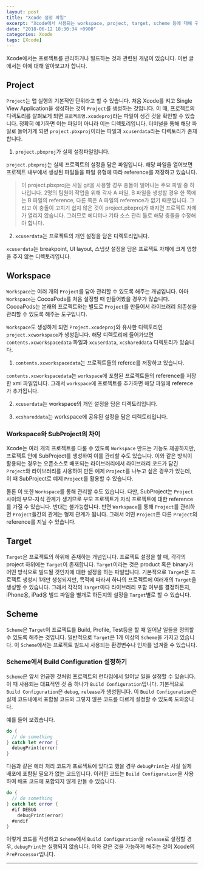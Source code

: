 ```yaml
---
layout: post
title: "Xcode 설정 파일"
excerpt: "Xcode에서 사용되는 workspace, project, target, scheme 등에 대해 구분해봅니다."
date: "2018-06-12 18:30:34 +0900"
categories: Xcode
tags: [Xcode]
---
```


Xcode에서는 프로젝트를 관리하거나 빌드하는 것과 관련된 개념이 있습니다. 이번 글에서는 이에 대해 알아보고자 합니다.

## Project

`Project`는 앱 실행의 기본적인 단위라고 할 수 있습니다. 처음 Xcode를 켜고 Single View Application을 생성하는 것이 `Project`를 생성하는 것입니다. 이 때, 프로젝트의 디렉토리를 살펴보게 되면 `프로젝트명.xcodeproj`라는 파일이 생긴 것을 확인할 수 있습니다. 정확히 얘기하면 이는 파일이 아니라 이는 디렉토리입니다. 터미널을 통해 해당 파일로 들어가게 되면 `project.pbxproj`이라는 파일과 `xcuserdata`라는 디렉토리가 존재합니다.

1. `project.pbxproj`가 실제 설정파일입니다.

`project.pbxproj`는 실제 프로젝트의 설정을 담은 파일입니다. 해당 파일을 열어보면 프로젝트 내부에서 생성된 파일들을 파일 유형에 따라 reference를 저장하고 있습니다.

> 이 project.pbxproj는 사실 git을 사용할 경우 충돌이 일어나는 주요 파일 중 하나입니다. 2명의 팀원이 작업을 위해 각자 A 파일, B 파일을 생성할 경우 한 쪽에는 B 파일의 reference, 다른 쪽은 A 파일의 reference가 없기 때문입니다. 그리고 이 충돌이 고치기 쉽지 않은 것이 project.pbxproj가 깨지면 프로젝트 자체가 열리지 않습니다. 그러므로 에디터나 기타 소스 관리 툴로 해당 충돌을 수정해야 합니다.

2. `xcuserdata`는 프로젝트의 개인 설정을 담은 디렉토리입니다.

`xcuserdata`는 breakpoint, UI layout, 스냅샷 설정을 담은 프로젝트 자체에 크게 영향을 주지 않는 디렉토리입니다.

## Workspace

`Workspace`는 여러 개의 `Project`를 담아 관리할 수 있도록 해주는 개념입니다. 아마 `Workspace`는 CocoaPods를 처음 설정할 때 만들어봤을 경우가 많습니다. CocoaPods는 본래의 프로젝트와는 별도로 `Project`를 만들어서 라이브러리 의존성을 관리할 수 있도록 해주는 도구입니다.

`Workspace`도 생성하게 되면 `Project.xcodeproj`와 유사한 디렉토리인 `project.xcworkspace`가 생성됩니다. 해당 디렉토리에 들어가보면 `contents.xcworkspacedata` 파일과 `xcuserdata`, `xcshareddata` 디렉토리가 있습니다.

1. `contents.xcworkspacedata`는 프로젝트들의 referce를 저장하고 있습니다.

`contents.xcworkspacedata`는 `workspace`에 포함된 프로젝트들의 reference를 저장한 xml 파일입니다. 그래서 `workspace`에 프로젝트를 추가하면 해당 파일에 referece가 추가됩니다.

2. `xcuserdata`는 workspace의 개인 설정을 담은 디렉토리입니다.

3. `xcshareddata`는 workspace에 공유된 설정을 담은 디렉토리입니다.

### Workspace와 SubProject의 차이

Xcode는 여러 개의 프로젝트를 다룰 수 있도록 `Workspace` 만드는 기능도 제공하지만, 프로젝트 안에 SubProject를 생성하여 이를 관리할 수도 있습니다. 이와 같은 방식이 활용되는 경우는 오픈소스로 배포되는 라이브러리에서 라이브러리 코드가 담긴 `Project`와 라이브러리를 사용하여 만든 예제 `Project`를 나누고 싶은 경우가 있는데, 이 때 SubProject로 예제 `Project`를 활용할 수 있습니다.

물론 이 또한 `Workspace`를 통해 관리할 수도 있습니다. 다만, SubProject는 `Project` 사이의 부모-자식 관계가 생기므로 부모 프로젝트가 자식 프로젝트에 대한 reference를 가질 수 있습니다. 반대는 불가능합니다. 반면 `Workspace`를 통해 `Project`를 관리하면 `Project`들간의 관계는 형제 관계가 됩니다. 그래서 어떤 `Project`든 다른 `Project`의 reference를 지닐 수 있습니다.

## Target

`Target`은 프로젝트의 하위에 존재하는 개념입니다. 프로젝트 설정을 할 때, 각각의 project 하위에는 `Target`이 존재합니다. `Target`이라는 것은 product 혹은 binary가 어떤 방식으로 빌드될 것인지에 대한 설정을 하는 파일입니다. 기본적으로 `Target`은 프로젝트 생성시 1개만 생성되지만, 목적에 따라서 하나의 프로젝트에 여러개의 `Target`을 생성할 수 있습니다. 그래서 각각의 `Target`마다 라이브러리 포함 여부를 결정하든지, iPhone용, iPad용 빌드 파일을 별개로 하든지의 설정을 `Target`별로 할 수 있습니다.


## Scheme

`Scheme`은 `Target`이 프로젝트를 Build, Profile, Test등을 할 때 일어날 일들을 정의할 수 있도록 해주는 것입니다. 일반적으로 `Target`은 1개 이상의 `Scheme`을 가지고 있습니다. 이 `Scheme`에서는 프로젝트 빌드시 사용되는 환경변수나 인자를 넘겨줄 수 있습니다.

### Scheme에서 Build Configuration 설정하기

`Scheme`은 앞서 언급한 것처럼 프로젝트의 런타임에서 일어날 일을 설정할 수 있습니다. 이 때 사용되는 대표적인 것 중 하나가 `Build Configuration`입니다. 기본적으로 `Build Configuration`은 `debug`, `release`가 생성됩니다. 이 `Build Configuration`은 실제 코드내에서 포함될 코드와 그렇지 않은 코드를 다르게 설정할 수 있도록 도와줍니다.

예를 들어 보겠습니다.

```swift
do {
  // do something
} catch let error {
  debugPrint(error)
}
```

다음과 같은 에러 처리 코드가 프로젝트에 있다고 했을 경우 `debugPrint`는 사실 실제 배포에 포함될 필요가 없는 코드입니다. 이러한 코드는 `Build Configuration`을 사용하여 배포 코드에 포함되지 않게 만들 수 있습니다.

```swift
do {
  // do something
} catch let error {
  #if DEBUG
    debugPrint(error)
  #endif
}
```

이렇게 코드를 작성하고 `Scheme`에서 `Build Configuration`을 `release`로 설정할 경우, `debugPrint`는 실행되지 않습니다. 이와 같은 것을 가능하게 해주는 것이 Xcode의 `PreProcessor`입니다.

---
